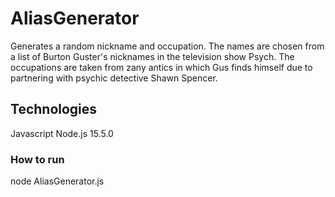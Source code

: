 # AliasGenerator
Generates a random nickname and occupation. The names are chosen from a list of Burton Guster's nicknames in the television show Psych. The occupations are taken from zany antics in which Gus finds himself due to partnering with psychic detective Shawn Spencer.

## Technologies
Javascript
Node.js 15.5.0

### How to run
node AliasGenerator.js
